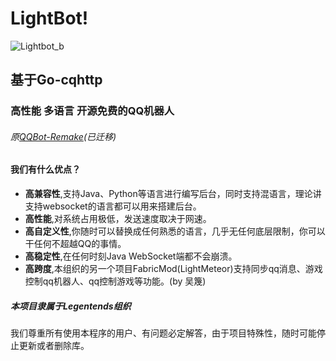 # LightBot!
![Lightbot_b](https://user-images.githubusercontent.com/93127461/214476132-387e81a5-bf9a-49e4-bd47-9c53cd3515ba.png)

## 基于Go-cqhttp

### 高性能 多语言 开源免费的****QQ机器人****
###### 原[QQBot-Remake](https://github.com/StarryYurnu/QQBot-Remake)(已迁移)

#### 我们有什么优点？
- ****高兼容性****,支持Java、Python等语言进行编写后台，同时支持混语言，理论讲支持websocket的语言都可以用来搭建后台。
- ****高性能****,对系统占用极低，发送速度取决于网速。
- ****高自定义性****,你随时可以替换成任何熟悉的语言，几乎无任何底层限制，你可以干任何不超越QQ的事情。
- ****高稳定性****,在任何时刻Java WebSocket端都不会崩溃。
- ****高跨度****,本组织的另一个项目FabricMod(LightMeteor)支持同步qq消息、游戏控制qq机器人、qq控制游戏等功能。(by 吴篾)
##### 本项目隶属于Legentends组织
我们尊重所有使用本程序的用户、有问题必定解答，由于项目特殊性，随时可能停止更新或者删除库。

